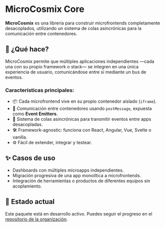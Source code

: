 # MicroCosmix Core

**MicroCosmix** es una librería para construir microfrontends completamente desacoplados, utilizando un sistema de colas asincrónicas para la comunicación entre contenedores.

## 🧠 ¿Qué hace?

MicroCosmix permite que múltiples aplicaciones independientes —cada una con su propio framework o stack— se integren en una única experiencia de usuario, comunicándose entre sí mediante un bus de eventos.

### Características principales:

- 📦 Cada microfrontend vive en su propio contenedor aislado (`iframe`).
- 🔄 Comunicación entre contenedores usando `postMessage`, expuesta como **Event Emitters**.
- 🧵 Sistema de colas asincrónicas para transmitir eventos entre apps desacopladas.
- 🛠️ Framework-agnostic: funciona con React, Angular, Vue, Svelte o vanilla.
- ⚙️ Fácil de extender, integrar y testear.

## ✨ Casos de uso

- Dashboards con múltiples microapps independientes.
- Migración progresiva de una app monolítica a microfrontends.
- Integración de herramientas o productos de diferentes equipos sin acoplamiento.

## 🚧 Estado actual

Este paquete está en desarrollo activo. Puedes seguir el progreso en el [repositorio de la organización](https://github.com/microcosmix).
